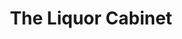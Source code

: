 ---
title: "The Liquor Cabinet"
url: /pryor-creek/the-liquor-cabinet-north-mill-street/
shop: Spirituosen
---